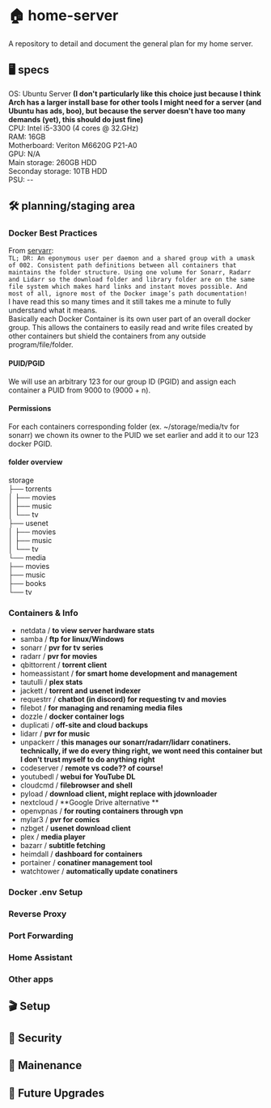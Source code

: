 # 🏠 home-server
A repository to detail and document the general plan for my home server. 

## 🖥️ specs  
OS: Ubuntu Server **(I don't particularly like this choice just because I think Arch has a larger install base for other tools I might need for a server (and Ubuntu has ads, boo), but because the server doesn't have too many demands (yet), this should do just fine)**  
CPU: Intel i5-3300 (4 cores @ 32.GHz)  
RAM: 16GB  
Motherboard: Veriton M6620G P21-A0    
GPU: N/A  
Main storage: 260GB HDD  
Seconday storage: 10TB HDD  
PSU: --  

## 🛠️ planning/staging area  
### Docker Best Practices   
From [servarr](https://wiki.servarr.com/Docker_Guide#The_Best_Docker_Setup):  
```TL; DR: An eponymous user per daemon and a shared group with a umask of 002. Consistent path definitions between all containers that maintains the folder structure. Using one volume for Sonarr, Radarr and Lidarr so the download folder and library folder are on the same file system which makes hard links and instant moves possible. And most of all, ignore most of the Docker image’s path documentation!```  
I have read this so many times and it still takes me a minute to fully understand what it means.  
Basically each Docker Container is its own user part of an overall docker group. This allows the containers to easily read and write files created by other containers but shield the containers from any outside program/file/folder.  
#### PUID/PGID
We will use an arbitrary 123 for our group ID (PGID) and assign each container a PUID from 9000 to (9000 + n).  

#### Permissions
For each containers corresponding folder (ex. ~/storage/media/tv for sonarr) we chown its owner to the PUID we set earlier and add it to our 123 docker PGID.  

#### folder overview
storage  
├── torrents  
│  ├── movies  
│  ├── music  
│  └── tv  
├── usenet  
│  ├── movies  
│  ├── music  
│  └── tv  
└── media  
   ├── movies  
   ├── music  
   ├── books  
   └── tv  

### Containers & Info  
  - netdata	 / **to view server hardware stats**  
  - samba	 / **ftp for linux/Windows**  
  - sonarr	 / **pvr for tv series**  
  - radarr	 / **pvr for movies**  
  - qbittorrent	  / **torrent client**  
  - homeassistant	 / **for smart home development and management**  
  - tautulli	 / **plex stats**  
  - jackett	 / **torrent and usenet indexer**  
  - requestrr	 / **chatbot (in discord) for requesting tv and movies**  
  - filebot	 / **for managing and renaming media files**  
  - dozzle	/ **docker container logs**  
  - duplicati	 / **off-site and cloud backups**  
  - lidarr	 / **pvr for music**  
  - unpackerr	 / **this manages our sonarr/radarr/lidarr conatiners. technically, if we do every thing right, we wont need this container but I don't trust myself to do anything right**  
  - codeserver	 / **remote vs code?? of course!**  
  - youtubedl	 / **webui for YouTube DL**  
  - cloudcmd	 / **filebrowser and shell**  
  - pyload	 / **download client, might replace with jdownloader**  
  - nextcloud	 / **Google Drive alternative **  
  - openvpnas		/ **for routing containers through vpn**  
  - mylar3	 / **pvr for comics**  
  - nzbget	 / **usenet download client**  
  - plex	 / **media player**  
  - bazarr	 / **subtitle fetching**  
  - heimdall	 / **dashboard for containers**  
  - portainer	 / **conatiner management tool**  
  - watchtower  / **automatically update conatiners**  

### Docker .env Setup  

### Reverse Proxy

### Port Forwarding

### Home Assistant

### Other apps

## 🎬 Setup
## 🔐 Security
## 🔧 Mainenance

## 🔮 Future Upgrades
